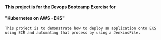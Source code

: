 #### This project is for the Devops Bootcamp Exercise for 
#### "Kubernetes on AWS - EKS" 

```
This project is to demonstrate how to deploy an application onto EKS using ECR and automating that process by using a JenkinsFile.
```
